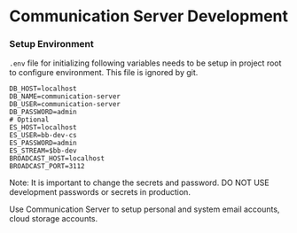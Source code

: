 # Communication Server Development

### Setup Environment

`.env` file for initializing following variables needs to be setup in project root to configure environment. This file is ignored by git.

```
DB_HOST=localhost
DB_NAME=communication-server
DB_USER=communication-server
DB_PASSWORD=admin
# Optional
ES_HOST=localhost
ES_USER=bb-dev-cs
ES_PASSWORD=admin
ES_STREAM=$bb-dev
BROADCAST_HOST=localhost
BROADCAST_PORT=3112
```

Note: It is important to change the secrets and password. DO NOT USE development passwords or secrets in production.

Use Communication Server to setup personal and system email accounts, cloud storage accounts.
